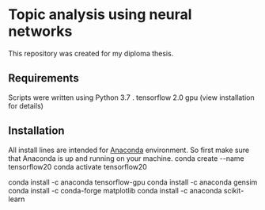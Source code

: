 # Topic analysis using neural networks
This repository was created for my diploma thesis.

## Requirements
Scripts were written using Python 3.7 .
tensorflow 2.0 gpu (view installation for details)

## Installation
All install lines are intended for [Anaconda](https://www.anaconda.com/distribution/) environment. So first make sure that Anaconda is up and running on your machine.
conda create --name tensorflow20
conda activate tensorflow20

conda install -c anaconda tensorflow-gpu
conda install -c anaconda gensim
conda install -c conda-forge matplotlib
conda install -c anaconda scikit-learn

